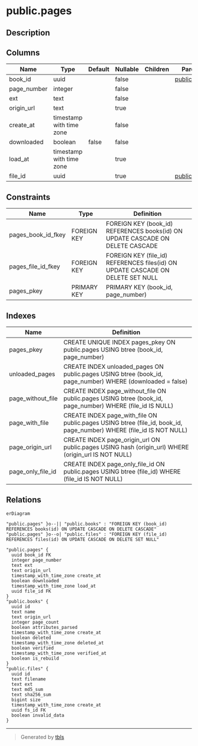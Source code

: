 # public.pages

## Description

## Columns

| Name | Type | Default | Nullable | Children | Parents | Comment |
| ---- | ---- | ------- | -------- | -------- | ------- | ------- |
| book_id | uuid |  | false |  | [public.books](public.books.md) |  |
| page_number | integer |  | false |  |  |  |
| ext | text |  | false |  |  |  |
| origin_url | text |  | true |  |  |  |
| create_at | timestamp with time zone |  | false |  |  |  |
| downloaded | boolean | false | false |  |  |  |
| load_at | timestamp with time zone |  | true |  |  |  |
| file_id | uuid |  | true |  | [public.files](public.files.md) |  |

## Constraints

| Name | Type | Definition |
| ---- | ---- | ---------- |
| pages_book_id_fkey | FOREIGN KEY | FOREIGN KEY (book_id) REFERENCES books(id) ON UPDATE CASCADE ON DELETE CASCADE |
| pages_file_id_fkey | FOREIGN KEY | FOREIGN KEY (file_id) REFERENCES files(id) ON UPDATE CASCADE ON DELETE SET NULL |
| pages_pkey | PRIMARY KEY | PRIMARY KEY (book_id, page_number) |

## Indexes

| Name | Definition |
| ---- | ---------- |
| pages_pkey | CREATE UNIQUE INDEX pages_pkey ON public.pages USING btree (book_id, page_number) |
| unloaded_pages | CREATE INDEX unloaded_pages ON public.pages USING btree (book_id, page_number) WHERE (downloaded = false) |
| page_without_file | CREATE INDEX page_without_file ON public.pages USING btree (book_id, page_number) WHERE (file_id IS NULL) |
| page_with_file | CREATE INDEX page_with_file ON public.pages USING btree (file_id, book_id, page_number) WHERE (file_id IS NOT NULL) |
| page_origin_url | CREATE INDEX page_origin_url ON public.pages USING hash (origin_url) WHERE (origin_url IS NOT NULL) |
| page_only_file_id | CREATE INDEX page_only_file_id ON public.pages USING btree (file_id) WHERE (file_id IS NOT NULL) |

## Relations

```mermaid
erDiagram

"public.pages" }o--|| "public.books" : "FOREIGN KEY (book_id) REFERENCES books(id) ON UPDATE CASCADE ON DELETE CASCADE"
"public.pages" }o--o| "public.files" : "FOREIGN KEY (file_id) REFERENCES files(id) ON UPDATE CASCADE ON DELETE SET NULL"

"public.pages" {
  uuid book_id FK
  integer page_number
  text ext
  text origin_url
  timestamp_with_time_zone create_at
  boolean downloaded
  timestamp_with_time_zone load_at
  uuid file_id FK
}
"public.books" {
  uuid id
  text name
  text origin_url
  integer page_count
  boolean attributes_parsed
  timestamp_with_time_zone create_at
  boolean deleted
  timestamp_with_time_zone deleted_at
  boolean verified
  timestamp_with_time_zone verified_at
  boolean is_rebuild
}
"public.files" {
  uuid id
  text filename
  text ext
  text md5_sum
  text sha256_sum
  bigint size
  timestamp_with_time_zone create_at
  uuid fs_id FK
  boolean invalid_data
}
```

---

> Generated by [tbls](https://github.com/k1LoW/tbls)

